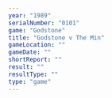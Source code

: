 ```yaml
---
year: "1989"
serialNumber: "0101" 
game: "Godstone"
title: "Godstone v The Min"
gameLocation: ""
gameDate: ""
shortReport: ""
result: ""
resultType: ""
type: "game"
---
```

